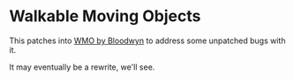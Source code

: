 # Walkable Moving Objects

This patches into [WMO by Bloodwyn](https://steamcommunity.com/sharedfiles/filedetails/?id=925018569) to address some unpatched bugs with it.

It may eventually be a rewrite, we'll see.
